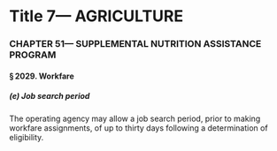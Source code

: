 
# Title 7— AGRICULTURE
### CHAPTER 51— SUPPLEMENTAL NUTRITION ASSISTANCE PROGRAM
#### § 2029. Workfare
##### (e) Job search period

The operating agency may allow a job search period, prior to making workfare assignments, of up to thirty days following a determination of eligibility.
